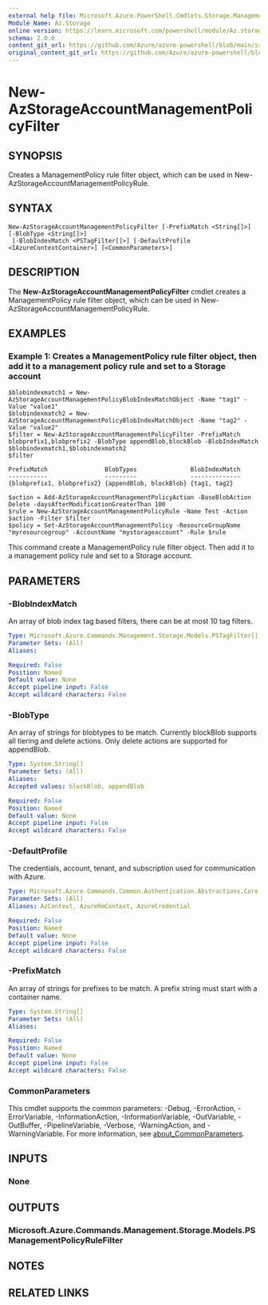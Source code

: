 ```yaml
---
external help file: Microsoft.Azure.PowerShell.Cmdlets.Storage.Management.dll-Help.xml
Module Name: Az.Storage
online version: https://learn.microsoft.com/powershell/module/Az.storage/new-Azstorageaccountmanagementpolicyfilter
schema: 2.0.0
content_git_url: https://github.com/Azure/azure-powershell/blob/main/src/Storage/Storage.Management/help/New-AzStorageAccountManagementPolicyFilter.md
original_content_git_url: https://github.com/Azure/azure-powershell/blob/main/src/Storage/Storage.Management/help/New-AzStorageAccountManagementPolicyFilter.md
---
```


# New-AzStorageAccountManagementPolicyFilter

## SYNOPSIS
Creates a ManagementPolicy rule filter object, which can be used in New-AzStorageAccountManagementPolicyRule.

## SYNTAX

```
New-AzStorageAccountManagementPolicyFilter [-PrefixMatch <String[]>] [-BlobType <String[]>]
 [-BlobIndexMatch <PSTagFilter[]>] [-DefaultProfile <IAzureContextContainer>] [<CommonParameters>]
```

## DESCRIPTION
The **New-AzStorageAccountManagementPolicyFilter** cmdlet creates a ManagementPolicy rule filter object, which can be used in New-AzStorageAccountManagementPolicyRule.

## EXAMPLES

### Example 1: Creates a ManagementPolicy rule filter object, then add it to a management policy rule and set to a Storage account
<!-- Skip: Output cannot be splitted from code -->


```
$blobindexmatch1 = New-AzStorageAccountManagementPolicyBlobIndexMatchObject -Name "tag1" -Value "value1"
$blobindexmatch2 = New-AzStorageAccountManagementPolicyBlobIndexMatchObject -Name "tag2" -Value "value2"
$filter = New-AzStorageAccountManagementPolicyFilter -PrefixMatch blobprefix1,blobprefix2 -BlobType appendBlob,blockBlob -BlobIndexMatch $blobindexmatch1,$blobindexmatch2
$filter 

PrefixMatch                BlobTypes               BlobIndexMatch
-----------                ---------               --------------
{blobprefix1, blobprefix2} {appendBlob, blockBlob} {tag1, tag2}  

$action = Add-AzStorageAccountManagementPolicyAction -BaseBlobAction Delete -daysAfterModificationGreaterThan 100
$rule = New-AzStorageAccountManagementPolicyRule -Name Test -Action $action -Filter $filter
$policy = Set-AzStorageAccountManagementPolicy -ResourceGroupName "myresourcegroup" -AccountName "mystorageaccount" -Rule $rule
```

This command create a ManagementPolicy rule filter object. Then add it to a management policy rule and set to a Storage account.

## PARAMETERS

### -BlobIndexMatch
An array of blob index tag based filters, there can be at most 10 tag filters.

```yaml
Type: Microsoft.Azure.Commands.Management.Storage.Models.PSTagFilter[]
Parameter Sets: (All)
Aliases:

Required: False
Position: Named
Default value: None
Accept pipeline input: False
Accept wildcard characters: False
```

### -BlobType
An array of strings for blobtypes to be match. Currently blockBlob supports all tiering and delete actions. Only delete actions are supported for appendBlob.

```yaml
Type: System.String[]
Parameter Sets: (All)
Aliases:
Accepted values: blockBlob, appendBlob

Required: False
Position: Named
Default value: None
Accept pipeline input: False
Accept wildcard characters: False
```

### -DefaultProfile
The credentials, account, tenant, and subscription used for communication with Azure.

```yaml
Type: Microsoft.Azure.Commands.Common.Authentication.Abstractions.Core.IAzureContextContainer
Parameter Sets: (All)
Aliases: AzContext, AzureRmContext, AzureCredential

Required: False
Position: Named
Default value: None
Accept pipeline input: False
Accept wildcard characters: False
```

### -PrefixMatch
An array of strings for prefixes to be match.
A prefix string must start with a container name.

```yaml
Type: System.String[]
Parameter Sets: (All)
Aliases:

Required: False
Position: Named
Default value: None
Accept pipeline input: False
Accept wildcard characters: False
```

### CommonParameters
This cmdlet supports the common parameters: -Debug, -ErrorAction, -ErrorVariable, -InformationAction, -InformationVariable, -OutVariable, -OutBuffer, -PipelineVariable, -Verbose, -WarningAction, and -WarningVariable. For more information, see [about_CommonParameters](http://go.microsoft.com/fwlink/?LinkID=113216).

## INPUTS

### None

## OUTPUTS

### Microsoft.Azure.Commands.Management.Storage.Models.PSManagementPolicyRuleFilter

## NOTES

## RELATED LINKS
